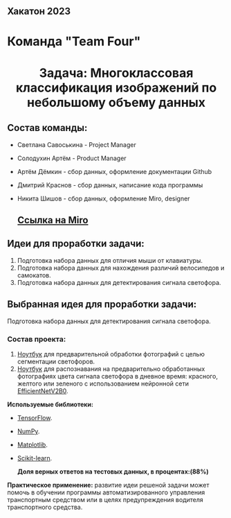 ## Хакатон 2023
# Команда "Team Four"
<h1 align="center">Задача: Многоклассовая классификация изображений по небольшому объему данных
  
## Состав команды:
- Светлана Савоськина - Project Manager
- Солодухин Артём - Product Manager
- Артём Дёмкин - сбор данных, оформление документации Github
- Дмитрий Краснов - сбор данных, написание кода программы
- Никита Шишов - сбор данных, оформление Miro, designer

  ## <a href="https://miro.com/app/board/uXjVP2DInDc=/?moveToWidget=3458764543430679377&cot=14" target="_blank">Ссылка на Miro</a>

 ## Идеи для проработки задачи:
1) Подготовка набора данных для отличия мыши от клавиатуры. 
2) Подготовка набора данных для нахождения различий велосипедов и самокатов. 
3) Подготовка набора данных для детектирования сигнала светофора.
  
  ## Выбранная идея для проработки задачи:
Подготовка набора данных для детектирования сигнала светофора.

  ### Состав проекта:
  1) [Ноутбук](https://github.com/svwk/hackathon1/blob/master/DataCropper.ipynb) для предварительной обработки фотографий с целью сегментации светофоров.
  2) [Ноутбук](https://github.com/svwk/hackathon1/blob/master/ml_engineering.ipynb) для распознавания на предварительно обработанных фотографиях цвета сигнала светофора в дневное время: красного, желтого или зеленого с использованием  нейронной сети <a href="https://www.tensorflow.org/api_docs/python/tf/keras/applications/efficientnet_v2/EfficientNetV2B0" target="_blank">EfficientNetV2B0</a>.
  
  **Используемые библиотеки:**
  
- [TensorFlow](https://www.tensorflow.org/).
- [NumPy](https://numpy.org/).
- [Matplotlib](https://matplotlib.org/).
- [Scikit-learn](https://scikit-learn.org/stable/).
  
  **Доля верных ответов на тестовых данных, в процентах:(88%)**
  
**Практическое применение:** развитие идеи решеной задачи может помочь в обучении программы автоматизированного управления транспортным средством или в целях предупреждения водителя транспортного средства.
